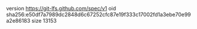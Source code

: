version https://git-lfs.github.com/spec/v1
oid sha256:e50df7a7989dc2848d6c67252cfc87e19f333c17002fd1a3ebe70e99a2e86183
size 13153
